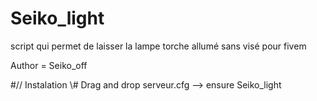 # Seiko_light
 script qui permet de laisser la lampe torche allumé sans visé pour fivem

Author = Seiko_off 

#// Instalation \\#
Drag and drop 
serveur.cfg --> ensure Seiko_light 